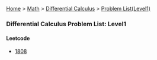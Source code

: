 [Home](../../../../) > [Math](../../../) > [Differential Calculus](../../) > [Problem List(Level1)](./)

### Differential Calculus Problem List: Level1


#### Leetcode
- [1808](../../l1-lc-1808)


